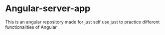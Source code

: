 # Angular-server-app
This is an angular repository made for just self use just to practice different  functionalities of Angular
